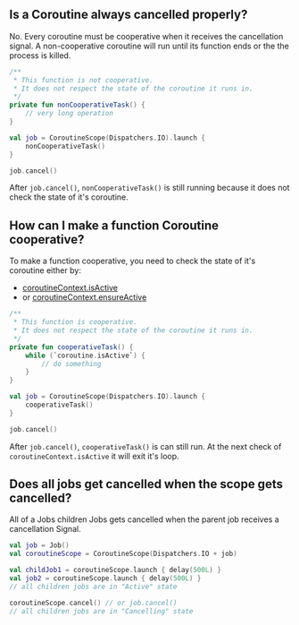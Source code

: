 ## Is a Coroutine always cancelled properly?
No. Every coroutine must be cooperative when it receives the cancellation signal.
A non-cooperative coroutine will run until its function ends or the the process is killed.
```kotlin
/**
 * This function is not cooperative.
 * It does not respect the state of the coroutine it runs in.
 */
private fun nonCooperativeTask() {
    // very long operation
}

val job = CoroutineScope(Dispatchers.IO).launch { 
    nonCooperativeTask()
}

job.cancel()
```
After `job.cancel()`, `nonCooperativeTask()` is still running because it does not check the state of it's coroutine.

## How can I make a function Coroutine cooperative?
To make a function cooperative, you need to check the state of it's coroutine either by:
* [coroutineContext.isActive](https://kotlin.github.io/kotlinx.coroutines/kotlinx-coroutines-core/kotlinx.coroutines/kotlin.coroutines.-coroutine-context/is-active.html)
* or [coroutineContext.ensureActive](https://kotlin.github.io/kotlinx.coroutines/kotlinx-coroutines-core/kotlinx.coroutines/ensure-active.html)
```kotlin
/**
 * This function is cooperative.
 * It does not respect the state of the coroutine it runs in.
 */
private fun cooperativeTask() {
    while (`coroutine.isActive`) {
        // do something
    }
}

val job = CoroutineScope(Dispatchers.IO).launch { 
    cooperativeTask()
}

job.cancel()
```
After `job.cancel()`, `cooperativeTask()` is can still run. At the next check of `coroutineContext.isActive` it will exit it's loop.

## Does all jobs get cancelled when the scope gets cancelled?
All of a Jobs children Jobs gets cancelled when the parent job receives a cancellation Signal.
```kotlin
val job = Job() 
val coroutineScope = CoroutineScope(Dispatchers.IO + job)

val childJob1 = coroutineScope.launch { delay(500L) }
val job2 = coroutineScope.launch { delay(500L) }
// all children jobs are in "Active" state

coroutineScope.cancel() // or job.cancel()
// all children jobs are in "Cancelling" state
```